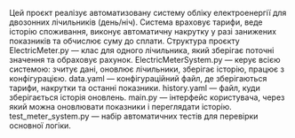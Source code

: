 Цей проєкт реалізує автоматизовану систему обліку електроенергії для двозонних лічильників (день/ніч). 
Система враховує тарифи, веде історію споживання, виконує автоматичну накрутку у разі занижених показників та обчислює суму до сплати.
Структура проєкту
ElectricMeter.py — клас для одного лічильника, який зберігає поточні значення та обраховує рахунок.
ElectricMeterSystem.py — керує всією системою: зчитує дані, оновлює лічильники, зберігає історію, працює з конфігурацією.
data.yaml — конфігураційний файл, де зберігаються тарифи, накрутки та останні показники.
history.yaml — файл, куди зберігається історія оновлень.
main.py — інтерфейс користувача, через який можна оновлювати показники і переглядати історію.
test_meter_system.py — набір автоматичних тестів для перевірки основної логіки.

